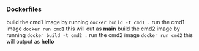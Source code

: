 ### Dockerfiles
build the cmd1 image by running `docker build -t cmd1 .`
run the cmd1 image `docker run cmd1`
this will out as **main**
build the cmd2 image by running `docker build -t cmd2 .`
run the cmd2 image `docker run cmd2`
this will output as **hello**
